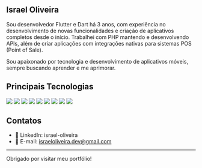 ## Israel Oliveira

Sou desenvolvedor Flutter e Dart há 3 anos, com experiência no desenvolvimento de novas funcionalidades e criação de aplicativos completos desde o início. Trabalhei com PHP mantendo e desenvolvendo APIs, além de criar aplicações com integrações nativas para sistemas POS (Point of Sale).

Sou apaixonado por tecnologia e desenvolvimento de aplicativos móveis, sempre buscando aprender e me aprimorar.

## Principais Tecnologias

<div align="left">

<img src="https://img.shields.io/badge/FLUTTER-02569B?style=for-the-badge&logo=flutter&logoColor=white"/>
<img src="https://img.shields.io/badge/DART-0175C2?style=for-the-badge&logo=dart&logoColor=white"/>
<img src="https://img.shields.io/badge/POSTMAN-FF6C37?style=for-the-badge&logo=postman&logoColor=white"/>
<img src="https://img.shields.io/badge/SUPABASE-3ECF8E?style=for-the-badge&logo=supabase&logoColor=white"/>
<img src="https://img.shields.io/badge/MYSQL-4479A1?style=for-the-badge&logo=mysql&logoColor=white"/>
<img src="https://img.shields.io/badge/PHP-777BB4?style=for-the-badge&logo=php&logoColor=white"/>
<img src="https://img.shields.io/badge/GIT-F05032?style=for-the-badge&logo=git&logoColor=white"/>
<img src="https://img.shields.io/badge/KOTLIN-0095D5?style=for-the-badge&logo=kotlin&logoColor=white"/>
<img src="https://img.shields.io/badge/JAVA-ED8B00?style=for-the-badge&logo=coffeescript&logoColor=white"/>

</div>

## Contatos

- 💼 LinkedIn: israel-oliveira
- 📧 E-mail: israeloliveira.dev@gmail.com

---

Obrigado por visitar meu portfólio!

